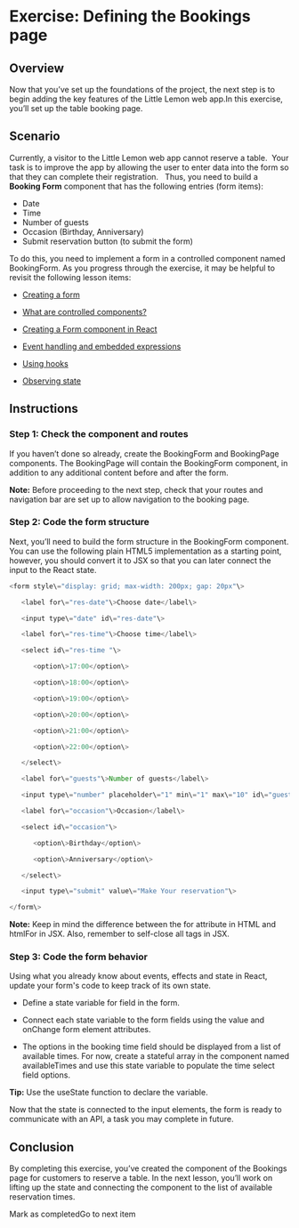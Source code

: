Exercise: Defining the Bookings page
====================================

**Overview**
------------

Now that you’ve set up the foundations of the project, the next step is to begin adding the key features of the Little Lemon web app.In this exercise, you’ll set up the table booking page.

**Scenario**
------------

Currently, a visitor to the Little Lemon web app cannot reserve a table.  Your task is to improve the app by allowing the user to enter data into the form so that they can complete their registration.
  Thus, you need to build a **Booking Form** component that has the following entries (form items):

*   Date
*   Time
*   Number of guests
*   Occasion (Birthday, Anniversary)
*   Submit reservation button (to submit the form)

To do this, you need to implement a form in a controlled component named BookingForm. As you progress through the exercise, it may be helpful to revisit the following lesson items:

*   [Creating a form](https://www.coursera.org/learn/html-and-css-in-depth/lecture/NDMJL/creating-a-form)

*   [What are controlled components?](https://www.coursera.org/learn/advanced-react/lecture/sAx7F/what-are-controlled-components)

*   [Creating a Form component in React](https://www.coursera.org/learn/advanced-react/lecture/VpQWd/creating-a-form-component-in-react)

*   [Event handling and embedded expressions](https://www.coursera.org/learn/react-basics/supplement/0KEyU/event-handling-and-embedded-expressions)
*   [Using hooks](https://www.coursera.org/learn/react-basics/supplement/q0eAI/using-hooks)
*   [Observing state](https://www.coursera.org/learn/react-basics/lecture/1XZnE/observing-state)


**Instructions**
----------------

### **Step 1: Check the component and routes**

If you haven’t done so already, create the BookingForm and BookingPage components. The BookingPage will contain the BookingForm component, in addition to any additional content before and after the form.

**Note:** Before proceeding to the next step, check that your routes and navigation bar are set up to allow navigation to the booking page.

### **Step 2: Code the form structure**

Next, you’ll need to build the form structure in the BookingForm component. You can use the following plain HTML5 implementation as a starting point, however, you should convert it to JSX so that you can later connect the input to the React state.
```js
<form style\="display: grid; max-width: 200px; gap: 20px"\>

   <label for\="res-date"\>Choose date</label\>

   <input type\="date" id\="res-date"\>

   <label for\="res-time"\>Choose time</label\>

   <select id\="res-time "\>

      <option\>17:00</option\>

      <option\>18:00</option\>

      <option\>19:00</option\>

      <option\>20:00</option\>

      <option\>21:00</option\>

      <option\>22:00</option\>

   </select\>

   <label for\="guests"\>Number of guests</label\>

   <input type\="number" placeholder\="1" min\="1" max\="10" id\="guests"\>

   <label for\="occasion"\>Occasion</label\>

   <select id\="occasion"\>

      <option\>Birthday</option\>

      <option\>Anniversary</option\>

   </select\>

   <input type\="submit" value\="Make Your reservation"\>

</form\>
```


**Note:** Keep in mind the difference between the for attribute in HTML and htmlFor in JSX. Also, remember to self-close all tags in JSX.

### **Step 3: Code the form behavior**

Using what you already know about events, effects and state in React, update your form's code to keep track of its own state.

*   Define a state variable for field in the form.
    
*   Connect each state variable to the form fields using the value and onChange form element attributes.
    
*   The options in the booking time field should be displayed from a list of available times. For now, create a stateful array in the component named availableTimes and use this state variable to populate the time select field options.
    

**Tip:** Use the useState function to declare the variable.

Now that the state is connected to the input elements, the form is ready to communicate with an API, a task you may complete in future.

**Conclusion**
--------------

By completing this exercise, you’ve created the component of the Bookings page for customers to reserve a table. In the next lesson, you’ll work on lifting up the state and connecting the component to the list of available reservation times.

Mark as completedGo to next item